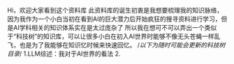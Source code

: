 Hi，欢迎大家看到这个资料库
此资料库的诞生初衷是我想要梳理我的知识脉络，因为我作为一个小白当初在看到AI的巨大潜力后开始疯狂的搜寻资料进行学习，但是AI学科相关的知识体系实在是太过庞杂了
所以我在想可不可以弄出一个类似于“科技树”的知识库，可以让很多小白在初入AI世界时能够不像无头苍蝇一样乱飞，也是为了我能够在知识忆时候来快速回忆。
/*以下为随时可能会更新的科技树目录*/
1.LLM综述：我对于AI世界的看法
2.
